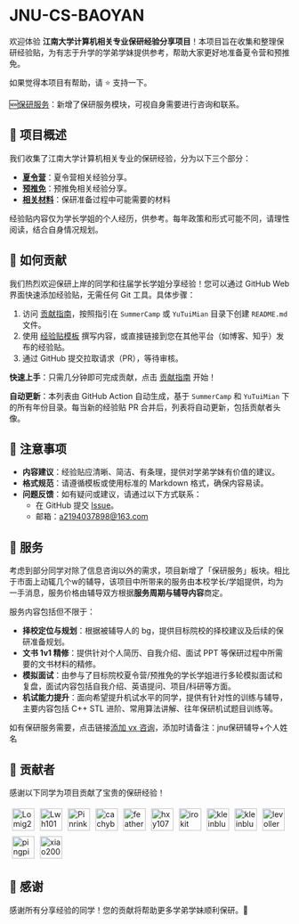 # JNU-CS-BAOYAN

欢迎体验 **江南大学计算机相关专业保研经验分享项目**！本项目旨在收集和整理保研经验贴，为有志于升学的学弟学妹提供参考，帮助大家更好地准备夏令营和预推免。

如果觉得本项目有帮助，请 :star: 支持一下。

🆕[保研服务](#-服务)：新增了保研服务模块，可视自身需要进行咨询和联系。

## 📖 项目概述

我们收集了江南大学计算机相关专业的保研经验，分为以下三个部分：
- **[夏令营](./SummerCamp/)**：夏令营相关经验分享。
- **[预推免](./YuTuiMian/)**：预推免相关经验分享。
- **[相关材料](./Materials/)**：保研准备过程中可能需要的材料

经验贴内容仅为学长学姐的个人经历，供参考。每年政策和形式可能不同，请理性阅读，结合自身情况规划。

## 🤝 如何贡献

我们热烈欢迎保研上岸的同学和往届学长学姐分享经验！您可以通过 GitHub Web 界面快速添加经验贴，无需任何 Git 工具。具体步骤：
1. 访问 [贡献指南](./Contribution/README.md)，按照指引在 `SummerCamp` 或 `YuTuiMian` 目录下创建 `README.md` 文件。
2. 使用 [经验贴模板](./Contribution/Template.md) 撰写内容，或直接链接到您在其他平台（如博客、知乎）发布的经验贴。
3. 通过 GitHub 提交拉取请求（PR），等待审核。

**快速上手**：只需几分钟即可完成贡献，点击 [贡献指南](./Contribution/README.md) 开始！


**自动更新**：本列表由 GitHub Action 自动生成，基于 `SummerCamp` 和 `YuTuiMian` 下的所有年份目录。每当新的经验贴 PR 合并后，列表将自动更新，包括贡献者头像。

## 📢 注意事项

- **内容建议**：经验贴应清晰、简洁、有条理，提供对学弟学妹有价值的建议。
- **格式规范**：请遵循模板或使用标准的 Markdown 格式，确保内容易读。
- **问题反馈**：如有疑问或建议，请通过以下方式联系：
  - 在 GitHub 提交 [Issue](https://github.com/kleinblue4/JNU-CS-BAOYAN/issues)。
  - 邮箱：a2194037898@163.com


## 🔬 服务

考虑到部分同学对除了信息咨询以外的需求，项目新增了「保研服务」板块。相比于市面上动辄几个w的辅导，该项目中所带来的服务由本校学长/学姐提供，均为一手消息，服务价格由辅导双方根据**服务周期与辅导内容**商定。

服务内容包括但不限于：

- **择校定位与规划**：根据被辅导人的 bg，提供目标院校的择校建议及后续的保研准备规划。
- **文书 1v1 精修**：提供针对个人简历、自我介绍、面试 PPT 等保研过程中所需要的文书材料的精修。
- **模拟面试**：由参与了目标院校夏令营/预推免的学长学姐进行多轮模拟面试和复盘，面试内容包括自我介绍、英语提问、项目/科研等方面。
- **机试能力提升**：面向希望提升机试水平的同学，提供有针对性的训练与辅导，主要内容包括 C++ STL 进阶、常用算法讲解、往年保研机试题目训练等。

如有保研服务需要，点击链接[添加 vx 咨询](./asset//vx.jpg)，添加时请备注：jnu保研辅导+个人姓名

## 🌟 贡献者

感谢以下同学为项目贡献了宝贵的保研经验！

<!-- ALL-CONTRIBUTORS-LIST:START -->
<div style="display: flex; flex-wrap: wrap;"> <a href="https://github.com/Lomig24"><img src="https://github.com/Lomig24.png?size=40" alt="Lomig24" title="Lomig24" width="40" height="40" style="margin: 5px;" onerror="this.src='https://github.com/avatars/u/0'"></a> <a href="https://github.com/Lwh1019"><img src="https://github.com/Lwh1019.png?size=40" alt="Lwh1019" title="Lwh1019" width="40" height="40" style="margin: 5px;" onerror="this.src='https://github.com/avatars/u/0'"></a> <a href="https://github.com/Pinrinko"><img src="https://github.com/Pinrinko.png?size=40" alt="Pinrinko" title="Pinrinko" width="40" height="40" style="margin: 5px;" onerror="this.src='https://github.com/avatars/u/0'"></a> <a href="https://github.com/cachybear"><img src="https://github.com/cachybear.png?size=40" alt="cachybear" title="cachybear" width="40" height="40" style="margin: 5px;" onerror="this.src='https://github.com/avatars/u/0'"></a> <a href="https://github.com/feather1023"><img src="https://github.com/feather1023.png?size=40" alt="feather1023" title="feather1023" width="40" height="40" style="margin: 5px;" onerror="this.src='https://github.com/avatars/u/0'"></a> <a href="https://github.com/hxy1073"><img src="https://github.com/hxy1073.png?size=40" alt="hxy1073" title="hxy1073" width="40" height="40" style="margin: 5px;" onerror="this.src='https://github.com/avatars/u/0'"></a> <a href="https://github.com/irokit"><img src="https://github.com/irokit.png?size=40" alt="irokit" title="irokit" width="40" height="40" style="margin: 5px;" onerror="this.src='https://github.com/avatars/u/0'"></a> <a href="https://github.com/kleinblue1"><img src="https://github.com/kleinblue1.png?size=40" alt="kleinblue1" title="kleinblue1" width="40" height="40" style="margin: 5px;" onerror="this.src='https://github.com/avatars/u/0'"></a> <a href="https://github.com/kleinblue4"><img src="https://github.com/kleinblue4.png?size=40" alt="kleinblue4" title="kleinblue4" width="40" height="40" style="margin: 5px;" onerror="this.src='https://github.com/avatars/u/0'"></a> <a href="https://github.com/levollerei"><img src="https://github.com/levollerei.png?size=40" alt="levollerei" title="levollerei" width="40" height="40" style="margin: 5px;" onerror="this.src='https://github.com/avatars/u/0'"></a> <a href="https://github.com/pingpighsy"><img src="https://github.com/pingpighsy.png?size=40" alt="pingpighsy" title="pingpighsy" width="40" height="40" style="margin: 5px;" onerror="this.src='https://github.com/avatars/u/0'"></a> <a href="https://github.com/xiao20040105"><img src="https://github.com/xiao20040105.png?size=40" alt="xiao20040105" title="xiao20040105" width="40" height="40" style="margin: 5px;" onerror="this.src='https://github.com/avatars/u/0'"></a></div>
<!-- ALL-CONTRIBUTORS-LIST:END -->


## 🎉 感谢

感谢所有分享经验的同学！您的贡献将帮助更多学弟学妹顺利保研。🚀
